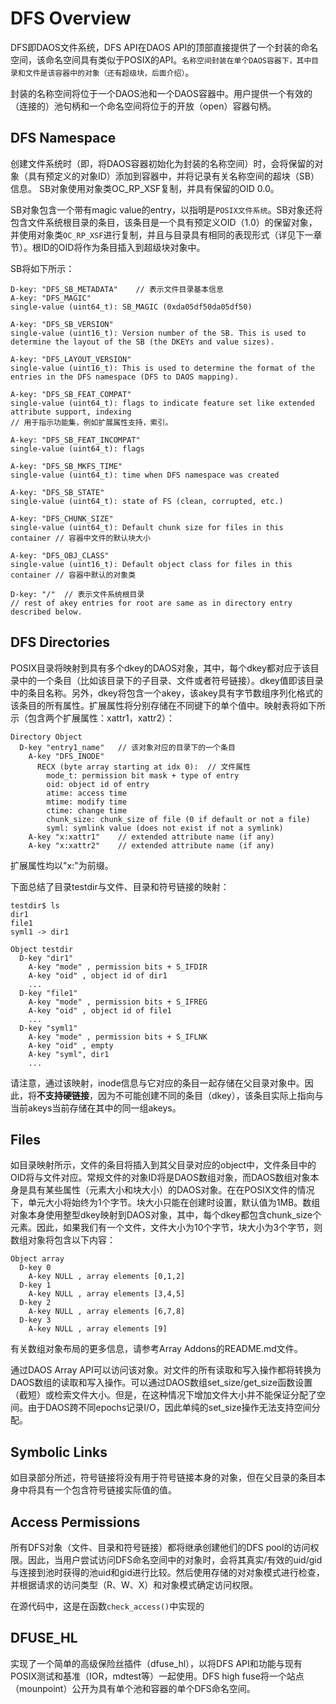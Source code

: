 # DFS Overview

DFS即DAOS文件系统，DFS API在DAOS API的顶部直接提供了一个封装的命名空间，该命名空间具有类似于POSIX的API。`名称空间封装在单个DAOS容器下，其中目录和文件是该容器中的对象（还有超级块，后面介绍）`。

封装的名称空间将位于一个DAOS池和一个DAOS容器中。用户提供一个有效的（连接的）池句柄和一个命名空间将位于的开放（open）容器句柄。

## DFS Namespace

创建文件系统时（即，将DAOS容器初始化为封装的名称空间）时，会将保留的对象（具有预定义的对象ID）添加到容器中，并将记录有关名称空间的超块（SB）信息。 SB对象使用对象类OC_RP_XSF复制，并具有保留的OID 0.0。

SB对象包含一个带有magic value的entry，以指明是`POSIX文件系统`。SB对象还将包含文件系统根目录的条目，该条目是一个具有预定义OID（1.0）的保留对象，并使用对象类`OC_RP_XSF`进行复制，并且与目录具有相同的表现形式（详见下一章节）。根ID的OID将作为条目插入到超级块对象中。

SB将如下所示：

~~~~
D-key: "DFS_SB_METADATA"    // 表示文件目录基本信息
A-key: "DFS_MAGIC"
single-value (uint64_t): SB_MAGIC (0xda05df50da05df50)

A-key: "DFS_SB_VERSION"
single-value (uint16_t): Version number of the SB. This is used to determine the layout of the SB (the DKEYs and value sizes).

A-key: "DFS_LAYOUT_VERSION"
single-value (uint16_t): This is used to determine the format of the entries in the DFS namespace (DFS to DAOS mapping).

A-key: "DFS_SB_FEAT_COMPAT"
single-value (uint64_t): flags to indicate feature set like extended attribute support, indexing
// 用于指示功能集，例如扩展属性支持，索引。

A-key: "DFS_SB_FEAT_INCOMPAT"
single-value (uint64_t): flags

A-key: "DFS_SB_MKFS_TIME"
single-value (uint64_t): time when DFS namespace was created

A-key: "DFS_SB_STATE"
single-value (uint64_t): state of FS (clean, corrupted, etc.)

A-key: "DFS_CHUNK_SIZE"
single-value (uint64_t): Default chunk size for files in this container // 容器中文件的默认块大小

A-key: "DFS_OBJ_CLASS"
single-value (uint16_t): Default object class for files in this container // 容器中默认的对象类

D-key: "/"  // 表示文件系统根目录
// rest of akey entries for root are same as in directory entry described below.
~~~~

## DFS Directories

POSIX目录将映射到具有多个dkey的DAOS对象，其中，每个dkey都对应于该目录中的一个条目（比如该目录下的子目录、文件或者符号链接）。dkey值即该目录中的条目名称。另外，dkey将包含一个akey，该akey具有字节数组序列化格式的该条目的所有属性。扩展属性将分别存储在不同键下的单个值中。映射表将如下所示（包含两个扩展属性：xattr1，xattr2）：

~~~~
Directory Object
  D-key "entry1_name"   // 该对象对应的目录下的一个条目
    A-key "DFS_INODE"
      RECX (byte array starting at idx 0):  // 文件属性
        mode_t: permission bit mask + type of entry
        oid: object id of entry
        atime: access time
        mtime: modify time
        ctime: change time
        chunk_size: chunk_size of file (0 if default or not a file)
        syml: symlink value (does not exist if not a symlink)
    A-key "x:xattr1"	// extended attribute name (if any)
    A-key "x:xattr2"	// extended attribute name (if any)
~~~~

扩展属性均以"x:"为前缀。

下面总结了目录testdir与文件、目录和符号链接的映射：

~~~~
testdir$ ls
dir1
file1
syml1 -> dir1

Object testdir
  D-key "dir1"
    A-key "mode" , permission bits + S_IFDIR
    A-key "oid" , object id of dir1
    ...
  D-key "file1"
    A-key "mode" , permission bits + S_IFREG
    A-key "oid" , object id of file1
    ...
  D-key "syml1"
    A-key "mode" , permission bits + S_IFLNK
    A-key "oid" , empty
    A-key "syml", dir1
    ...
~~~~

请注意，通过该映射，inode信息与它对应的条目一起存储在父目录对象中。因此，将**不支持硬链接**，因为不可能创建不同的条目（dkey），该条目实际上指向与当前akeys当前存储在其中的同一组akeys。

## Files

如目录映射所示，文件的条目将插入到其父目录对应的object中，文件条目中的OID将与文件对应。常规文件的对象ID将是DAOS数组对象，而DAOS数组对象本身是具有某些属性（元素大小和块大小）的DAOS对象。在在POSIX文件的情况下，单元大小将始终为1个字节。块大小只能在创建时设置，默认值为1MB。数组对象本身使用整型dkey映射到DAOS对象，其中，每个dkey都包含chunk_size个元素。因此，如果我们有一个文件，文件大小为10个字节，块大小为3个字节，则数组对象将包含以下内容：
~~~~
Object array
  D-key 0
    A-key NULL , array elements [0,1,2]
  D-key 1
    A-key NULL , array elements [3,4,5]
  D-key 2
    A-key NULL , array elements [6,7,8]
  D-key 3
    A-key NULL , array elements [9]
~~~~

有关数组对象布局的更多信息，请参考Array Addons的README.md文件。

通过DAOS Array API可以访问该对象。对文件的所有读取和写入操作都将转换为DAOS数组的读取和写入操作。可以通过DAOS数组set_size/get_size函数设置（截短）或检索文件大小。但是，在这种情况下增加文件大小并不能保证分配了空间。由于DAOS跨不同epochs记录I/O，因此单纯的set_size操作无法支持空间分配。

## Symbolic Links

如目录部分所述，符号链接将没有用于符号链接本身的对象，但在父目录的条目本身中将具有一个包含符号链接实际值的值。

## Access Permissions

所有DFS对象（文件、目录和符号链接）都将继承创建他们的DFS pool的访问权限。因此，当用户尝试访问DFS命名空间中的对象时，会将其真实/有效的uid/gid与连接到池时获得的池uid和gid进行比较。然后使用存储的对对象模式进行检查，并根据请求的访问类型（R、W、X）和对象模式确定访问权限。

在源代码中，这是在函数`check_access()`中实现的

## DFUSE_HL

实现了一个简单的高级保险丝插件（dfuse_hl），以将DFS API和功能与现有POSIX测试和基准（IOR，mdtest等）一起使用。DFS high fuse将一个站点（mounpoint）公开为具有单个池和容器的单个DFS命名空间。